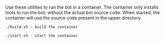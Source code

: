 Use these utilities to run the bot in a container.
The container only installs tools to run the bot, without the actual bot source code. When started, the container will use the source code present in the upper directory.

`./build.sh - build the container`

`./start.sh - start the container`
